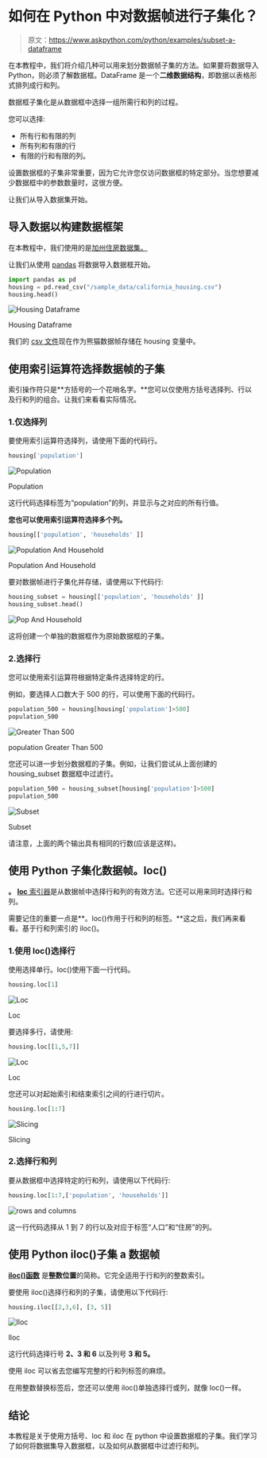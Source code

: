 # 如何在 Python 中对数据帧进行子集化？

> 原文：<https://www.askpython.com/python/examples/subset-a-dataframe>

在本教程中，我们将介绍几种可以用来划分数据帧子集的方法。如果要将数据导入 Python，则必须了解数据框。DataFrame 是一个**二维数据结构**，即数据以表格形式排列成行和列。

数据框子集化是从数据框中选择一组所需行和列的过程。

您可以选择:

*   所有行和有限的列
*   所有列和有限的行
*   有限的行和有限的列。

设置数据框的子集非常重要，因为它允许您仅访问数据框的特定部分。当您想要减少数据框中的参数数量时，这很方便。

让我们从导入数据集开始。

## 导入数据以构建数据框架

在本教程中，我们使用的是[加州住房数据集。](https://developers.google.com/machine-learning/crash-course/california-housing-data-description)

让我们从使用 [pandas](https://www.askpython.com/python-modules/pandas/python-pandas-module-tutorial) 将数据导入数据框开始。

```py
import pandas as pd
housing = pd.read_csv("/sample_data/california_housing.csv")
housing.head()

```

![Housing Dataframe](img/09e9a19d393ecdb593f2053f7c9b8b8f.png)

Housing Dataframe

我们的 [csv 文件](https://www.askpython.com/python-modules/pandas/save-dataframe-as-csv-file)现在作为熊猫数据帧存储在 housing 变量中。

## 使用索引运算符选择数据帧的子集

索引操作符只是**方括号的一个花哨名字。**您可以仅使用方括号选择列、行以及行和列的组合。让我们来看看实际情况。

### 1.仅选择列

要使用索引运算符选择列，请使用下面的代码行。

```py
housing['population']

```

![Population](img/b03a9112db57125787542524ff011dac.png)

Population

这行代码选择标签为“population”的列，并显示与之对应的所有行值。

**您也可以使用索引运算符选择多个列。**

```py
housing[['population', 'households' ]]

```

![Population And Household](img/d99e9cb0e00d95b11d4afd4700ef37b7.png)

Population And Household

要对数据帧进行子集化并存储，请使用以下代码行:

```py
housing_subset = housing[['population', 'households' ]]
housing_subset.head()

```

![Pop And Household](img/379c9966b559cdd6038b693ad8c34f90.png)

这将创建一个单独的数据框作为原始数据框的子集。

### 2.选择行

您可以使用索引运算符根据特定条件选择特定的行。

例如，要选择人口数大于 500 的行，可以使用下面的代码行。

```py
population_500 = housing[housing['population']>500]
population_500

```

![Greater Than 500](img/6dfe3562bc30ec0092d1f270b7c1a664.png)

population Greater Than 500

您还可以进一步划分数据框的子集。例如，让我们尝试从上面创建的 housing_subset 数据框中过滤行。

```py
population_500 = housing_subset[housing['population']>500]
population_500

```

![Subset](img/067a01ddb6af4d95a7ef948b3b5a262f.png)

Subset

请注意，上面的两个输出具有相同的行数(应该是这样)。

## 使用 Python 子集化数据帧。loc()

**。** [**loc** 索引器](https://www.askpython.com/python-modules/pandas/python-loc-function)是从数据帧中选择行和列的有效方法。它还可以用来同时选择行和列。

需要记住的重要一点是**。loc()作用于行和列的标签。**这之后，我们再来看看。基于行和列索引的 iloc()。

### 1.使用 loc()选择行

使用选择单行。loc()使用下面一行代码。

```py
housing.loc[1]

```

![Loc](img/d73bacbfaa74787ef5355868ad48842d.png)

Loc

要选择多行，请使用:

```py
housing.loc[[1,5,7]]

```

![Loc](img/d787a8afc692b7b09d2c80792486176a.png)

Loc

您还可以对起始索引和结束索引之间的行进行切片。

```py
housing.loc[1:7]

```

![Slicing](img/69366d341fa837841e25d3a4495ade51.png)

Slicing

### 2.选择行和列

要从数据框中选择特定的行和列，请使用以下代码行:

```py
housing.loc[1:7,['population', 'households']]

```

![rows and columns
](img/a3211cd5050e597bb757fa7f11922bae.png)

这一行代码选择从 1 到 7 的行以及对应于标签“人口”和“住房”的列。

## 使用 Python iloc()子集 a 数据帧

**[iloc()函数](https://www.askpython.com/python/built-in-methods/python-iloc-function)** 是**整数位置**的简称。它完全适用于行和列的整数索引。

要使用 iloc()选择行和列的子集，请使用以下代码行:

```py
housing.iloc[[2,3,6], [3, 5]]

```

![Iloc](img/85c9cdf0a8501f077a91a64c63516e85.png)

Iloc

这行代码选择行号 **2、3 和 6** 以及列号 **3 和 5。**

使用 iloc 可以省去您编写完整的行和列标签的麻烦。

在用整数替换标签后，您还可以使用 iloc()单独选择行或列，就像 loc()一样。

## 结论

本教程是关于使用方括号、loc 和 iloc 在 python 中设置数据框的子集。我们学习了如何将数据集导入数据框，以及如何从数据框中过滤行和列。